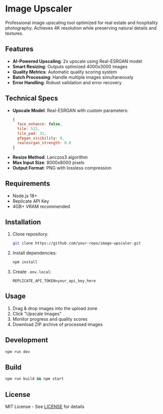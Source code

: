 # Image Upscaler

Professional image upscaling tool optimized for real estate and hospitality photography. Achieves 4K resolution while preserving natural details and textures.

## Features

- **AI-Powered Upscaling**: 2x upscale using Real-ESRGAN model
- **Smart Resizing**: Outputs optimized 4000x3000 images
- **Quality Metrics**: Automatic quality scoring system
- **Batch Processing**: Handle multiple images simultaneously
- **Error Handling**: Robust validation and error recovery

## Technical Specs

- **Upscale Model**: Real-ESRGAN with custom parameters:
  ```javascript
  {
    face_enhance: false,
    tile: 512,
    tile_pad: 32,
    gfpgan_visibility: 0,
    realesrgan_strength: 0.8
  }
  ```
- **Resize Method**: Lanczos3 algorithm
- **Max Input Size**: 8000x8000 pixels
- **Output Format**: PNG with lossless compression

## Requirements

- Node.js 18+
- Replicate API Key
- 4GB+ VRAM recommended

## Installation

1. Clone repository:
   ```bash
   git clone https://github.com/your-repo/image-upscaler.git
   ```
2. Install dependencies:
   ```bash
   npm install
   ```
3. Create `.env.local`:
   ```env
   REPLICATE_API_TOKEN=your_api_key_here
   ```

## Usage

1. Drag & drop images into the upload zone
2. Click "Upscale Images"
3. Monitor progress and quality scores
4. Download ZIP archive of processed images

## Development

```bash
npm run dev
```

## Build

```bash
npm run build && npm start
```

## License

MIT License - See [LICENSE](LICENSE) for details
